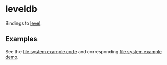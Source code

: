 # leveldb

Bindings to [level](https://github.com/Level/level).

## Examples
See the [file system example code](https://github.com/grybiena/grybiena.github.io/blob/grybiena/halogen-xterm-example/src/Example/FileSystem.purs) and corresponding [file system example demo](https://grybiena.github.io/halogen-xterm-example/index.html). 
